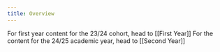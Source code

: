 ```yaml
---
title: Overview
---
```

For first year content for the 23/24 cohort, head to [[First Year]]
For the content for the 24/25 academic year, head to [[Second Year]]
